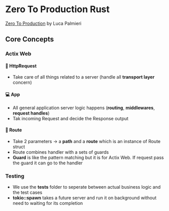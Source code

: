 # Zero To Production Rust

[Zero To Production](https://www.zero2prod.com/index.html) by Luca Palmieri

## Core Concepts

### Actix Web

#### 🚀 HttpRequest

- Take care of all things related to a server (handle all **transport layer** concern)

#### 💻 App

- All general application server logic happens (**routing**, **middlewares**, **request handles**)
- Tak incoming Request and decide the Response output

#### 🚦 Route

- Take 2 parameters -> a **path** and a **route** which is an instance of Route struct
- Route combines handler with a sets of guards
- **Guard** is like the pattern matching but it is for Actix Web. If request pass the guard it can go to the handler

### Testing

- We use the **tests** folder to seperate between actual business logic and the test cases
- **tokio::spawn** takes a future server and run it on background without need to waiting for its completion
